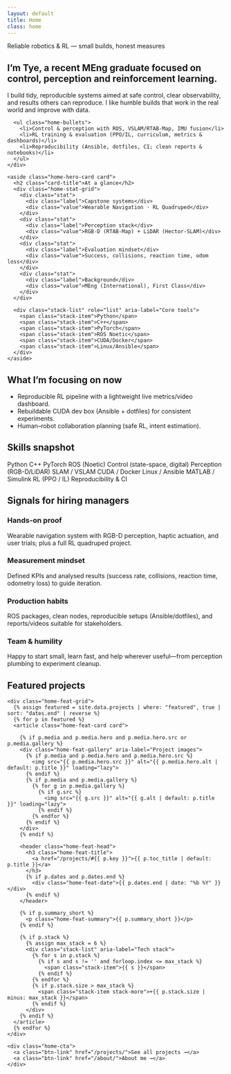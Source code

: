 ```yaml
---
layout: default
title: Home
class: home
---
```


<div class="home-wrap">

  <!-- HERO -->
  <section class="home-hero">
    <div class="home-hero-left">
      <p class="home-eyebrow">Reliable robotics & RL — small builds, honest measures</p>
      <h1 class="home-title">I’m Tye, a recent MEng graduate focused on control, perception and reinforcement learning.</h1>
      <p class="home-lead">
        I build tidy, reproducible systems aimed at safe control, clear observability, and results others can reproduce.
        I like humble builds that work in the real world and improve with data.
      </p>

      <ul class="home-bullets">
        <li>Control & perception with ROS, VSLAM/RTAB-Map, IMU fusion</li>
        <li>RL training & evaluation (PPO/IL, curriculum, metrics & dashboards)</li>
        <li>Reproducibility (Ansible, dotfiles, CI; clean reports & notebooks)</li>
      </ul>
    </div>

    <aside class="home-hero-card card">
      <h2 class="card-title">At a glance</h2>
      <div class="home-stat-grid">
        <div class="stat">
          <div class="label">Capstone systems</div>
          <div class="value">Wearable Navigation · RL Quadruped</div>
        </div>
        <div class="stat">
          <div class="label">Perception stack</div>
          <div class="value">RGB-D (RTAB-Map) + LiDAR (Hector-SLAM)</div>
        </div>
        <div class="stat">
          <div class="label">Evaluation mindset</div>
          <div class="value">Success, collisions, reaction time, odom loss</div>
        </div>
        <div class="stat">
          <div class="label">Background</div>
          <div class="value">MEng (International), First Class</div>
        </div>
      </div>

      <div class="stack-list" role="list" aria-label="Core tools">
        <span class="stack-item">Python</span>
        <span class="stack-item">C++</span>
        <span class="stack-item">PyTorch</span>
        <span class="stack-item">ROS Noetic</span>
        <span class="stack-item">CUDA/Docker</span>
        <span class="stack-item">Linux/Ansible</span>
      </div>
    </aside>
  </section>

  <!-- CURRENT FOCUS -->
  <section class="home-section">
    <h2>What I’m focusing on now</h2>
    <div class="card">
      <ul class="home-bullets">
        <li>Reproducible RL pipeline with a lightweight live metrics/video dashboard.</li>
        <li>Rebuildable CUDA dev box (Ansible + dotfiles) for consistent experiments.</li>
        <li>Human–robot collaboration planning (safe RL, intent estimation).</li>
      </ul>
    </div>
  </section>

  <!-- SKILLS -->
  <section class="home-section">
    <h2>Skills snapshot</h2>
    <div class="card">
      <div class="stack-list" role="list" aria-label="Tech stack">
        <span class="stack-item">Python</span>
        <span class="stack-item">C++</span>
        <span class="stack-item">PyTorch</span>
        <span class="stack-item">ROS (Noetic)</span>
        <span class="stack-item">Control (state-space, digital)</span>
        <span class="stack-item">Perception (RGB-D/LiDAR)</span>
        <span class="stack-item">SLAM / VSLAM</span>
        <span class="stack-item">CUDA / Docker</span>
        <span class="stack-item">Linux / Ansible</span>
        <span class="stack-item">MATLAB / Simulink</span>
        <span class="stack-item">RL (PPO / IL)</span>
        <span class="stack-item">Reproducibility & CI</span>
      </div>
    </div>
  </section>

  <!-- HIRING SIGNALS -->
  <section class="home-section">
    <h2>Signals for hiring managers</h2>
    <div class="home-grid">
      <article class="card">
        <h3>Hands-on proof</h3>
        <p>Wearable navigation system with RGB-D perception, haptic actuation, and user trials; plus a full RL quadruped project.</p>
      </article>
      <article class="card">
        <h3>Measurement mindset</h3>
        <p>Defined KPIs and analysed results (success rate, collisions, reaction time, odometry loss) to guide iteration.</p>
      </article>
      <article class="card">
        <h3>Production habits</h3>
        <p>ROS packages, clean nodes, reproducible setups (Ansible/dotfiles), and reports/videos suitable for stakeholders.</p>
      </article>
      <article class="card">
        <h3>Team & humility</h3>
        <p>Happy to start small, learn fast, and help wherever useful—from perception plumbing to experiment cleanup.</p>
      </article>
    </div>
  </section>

  <!-- FEATURED PROJECTS -->
  <section class="home-section">
    <h2>Featured projects</h2>

    <div class="home-feat-grid">
      {% assign featured = site.data.projects | where: "featured", true | sort: "dates.end" | reverse %}
      {% for p in featured %}
      <article class="home-feat-card card">

        {% if p.media and p.media.hero and p.media.hero.src or p.media.gallery %}
        <div class="home-feat-gallery" aria-label="Project images">
          {% if p.media and p.media.hero and p.media.hero.src %}
            <img src="{{ p.media.hero.src }}" alt="{{ p.media.hero.alt | default: p.title }}" loading="lazy">
          {% endif %}
          {% if p.media and p.media.gallery %}
            {% for g in p.media.gallery %}
              {% if g.src %}
                <img src="{{ g.src }}" alt="{{ g.alt | default: p.title }}" loading="lazy">
              {% endif %}
            {% endfor %}
          {% endif %}
        </div>
        {% endif %}

        <header class="home-feat-head">
          <h3 class="home-feat-title">
            <a href="/projects/#{{ p.key }}">{{ p.toc_title | default: p.title }}</a>
          </h3>
          {% if p.dates and p.dates.end %}
            <div class="home-feat-date">{{ p.dates.end | date: "%b %Y" }}</div>
          {% endif %}
        </header>

        {% if p.summary_short %}
          <p class="home-feat-summary">{{ p.summary_short }}</p>
        {% endif %}

        {% if p.stack %}
          {% assign max_stack = 6 %}
          <div class="stack-list" aria-label="Tech stack">
            {% for s in p.stack %}
              {% if s and s != '' and forloop.index <= max_stack %}
                <span class="stack-item">{{ s }}</span>
              {% endif %}
            {% endfor %}
            {% if p.stack.size > max_stack %}
              <span class="stack-item stack-more">+{{ p.stack.size | minus: max_stack }}</span>
            {% endif %}
          </div>
        {% endif %}
      </article>
      {% endfor %}
    </div>

    <div class="home-cta">
      <a class="btn-link" href="/projects/">See all projects →</a>
      <a class="btn-link" href="/about/">About me →</a>
    </div>
  </section>

</div>
